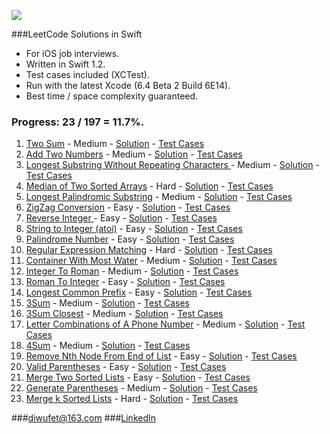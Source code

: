 ![](http://swiftlang.eu/swift.png)


###LeetCode Solutions in Swift
* For iOS job interviews.
* Written in Swift 1.2.
* Test cases included (XCTest).
* Run with the latest Xcode (6.4 Beta 2 Build 6E14).
* Best time / space complexity guaranteed.

### Progress: 23 / 197 = 11.7%.

1. [Two Sum](https://oj.leetcode.com/problems/two-sum/) - Medium - [Solution](https://github.com/diwu/LeetCode-Solutions-in-Swift/blob/master/Solutions/Solutions/Medium/Medium_001_Two_Sum.swift) - [Test Cases](https://github.com/diwu/LeetCode-Solutions-in-Swift/blob/master/Solutions/SolutionsTests/Medium/Medium_001_Two_Sum_Test.swift) 
2. [Add Two Numbers](https://oj.leetcode.com/problems/add-two-numbers/) - Medium - [Solution](https://github.com/diwu/LeetCode-Solutions-in-Swift/blob/master/Solutions/Solutions/Medium/Medium_002_Add_Two_Numbers.swift) - [Test Cases](https://github.com/diwu/LeetCode-Solutions-in-Swift/blob/master/Solutions/SolutionsTests/Medium/Medium_002_Add_Two_Numbers_Test.swift)
3. [Longest Substring Without Repeating Characters ](https://oj.leetcode.com/problems/longest-substring-without-repeating-characters/) - Medium - [Solution](https://github.com/diwu/LeetCode-Solutions-in-Swift/blob/master/Solutions/Solutions/Medium/Medium_003_Longest_Substring_Without_Repeating_Characters.swift) - [Test Cases](https://github.com/diwu/LeetCode-Solutions-in-Swift/blob/master/Solutions/SolutionsTests/Medium/Medium_003_Longest_Substring_Without_Repeating_Characters_Test.swift)
4. [Median of Two Sorted Arrays](https://oj.leetcode.com/problems/median-of-two-sorted-arrays/) - Hard - [Solution](https://github.com/diwu/LeetCode-Solutions-in-Swift/blob/master/Solutions/Solutions/Hard/Hard_004_Median_Of_Two_Sorted_Arrays.swift) - [Test Cases](https://github.com/diwu/LeetCode-Solutions-in-Swift/blob/master/Solutions/SolutionsTests/Hard/Hard_004_Median_Of_Two_Sorted_Arrays_Test.swift)
5. [Longest Palindromic Substring](https://oj.leetcode.com/problems/longest-palindromic-substring/) - Medium - [Solution](https://github.com/diwu/LeetCode-Solutions-in-Swift/blob/master/Solutions/Solutions/Medium/Medium_005_Longest_Palindromic_Substring.swift) - [Test Cases](https://github.com/diwu/LeetCode-Solutions-in-Swift/blob/master/Solutions/SolutionsTests/Medium/Medium_005_Longest_Palindromic_Substring_Test.swift)
6. [ZigZag Conversion](https://oj.leetcode.com/problems/zigzag-conversion/) - Easy - [Solution](https://github.com/diwu/LeetCode-Solutions-in-Swift/blob/master/Solutions/Solutions/Easy/Easy_006_ZigZag_Conversion.swift) - [Test Cases](https://github.com/diwu/LeetCode-Solutions-in-Swift/blob/master/Solutions/SolutionsTests/Easy/Easy_006_ZigZag_Conversion_Test.swift)
7. [Reverse Integer ](https://oj.leetcode.com/problems/reverse-integer/) - Easy - [Solution](https://github.com/diwu/LeetCode-Solutions-in-Swift/blob/master/Solutions/Solutions/Easy/Easy_007_Reverse_Integer.swift) - [Test Cases](https://github.com/diwu/LeetCode-Solutions-in-Swift/blob/master/Solutions/SolutionsTests/Easy/Easy_007_Reverse_Integer_Test.swift)
8. [String to Integer (atoi)](https://oj.leetcode.com/problems/string-to-integer-atoi/) - Easy - [Solution](https://github.com/diwu/LeetCode-Solutions-in-Swift/blob/master/Solutions/Solutions/Easy/Easy_008_String_to_Integer_atoi.swift) - [Test Cases](https://github.com/diwu/LeetCode-Solutions-in-Swift/blob/master/Solutions/SolutionsTests/Easy/Easy_008_String_to_Integer_atoi_Test.swift)
9. [Palindrome Number](https://oj.leetcode.com/problems/palindrome-number/) - Easy - [Solution](https://github.com/diwu/LeetCode-Solutions-in-Swift/blob/master/Solutions/Solutions/Easy/Easy_009_Palindrome_Number.swift) - [Test Cases](https://github.com/diwu/LeetCode-Solutions-in-Swift/blob/master/Solutions/SolutionsTests/Easy/Easy_009_Palindrome_Number_Test.swift)
10. [Regular Expression Matching](https://oj.leetcode.com/problems/regular-expression-matching/) - Hard - [Solution](https://github.com/diwu/LeetCode-Solutions-in-Swift/blob/master/Solutions/Solutions/Hard/Hard_010_Regular_Expression_Matching.swift) - [Test Cases](https://github.com/diwu/LeetCode-Solutions-in-Swift/blob/master/Solutions/SolutionsTests/Hard/Hard_010_Regular_Expression_Matching_Test.swift)
11. [Container With Most Water](https://leetcode.com/problems/container-with-most-water/) - Medium - [Solution](https://github.com/diwu/LeetCode-Solutions-in-Swift/blob/master/Solutions/Solutions/Medium/Medium_011_Container_With_Most_Water.swift) - [Test Cases](https://github.com/diwu/LeetCode-Solutions-in-Swift/blob/master/Solutions/SolutionsTests/Medium/Medium_011_Container_With_Most_Water_Test.swift)
12. [Integer To Roman](https://leetcode.com/problems/integer-to-roman/) - Medium - [Solution](https://github.com/diwu/LeetCode-Solutions-in-Swift/blob/master/Solutions/Solutions/Medium/Medium_012_Integer_To_Roman.swift) - [Test Cases](https://github.com/diwu/LeetCode-Solutions-in-Swift/blob/master/Solutions/SolutionsTests/Medium/Medium_012_Integer_To_Roman_Test.swift)
13. [Roman To Integer](https://leetcode.com/problems/roman-to-integer/) - Easy - [Solution](https://github.com/diwu/LeetCode-Solutions-in-Swift/blob/master/Solutions/Solutions/Easy/Easy_013_Roman_To_Integer.swift) - [Test Cases](https://github.com/diwu/LeetCode-Solutions-in-Swift/blob/master/Solutions/SolutionsTests/Easy/Easy_013_Roman_To_Integer_Test.swift)
14. [Longest Common Prefix](https://leetcode.com/problems/longest-common-prefix/) - Easy - [Solution](https://github.com/diwu/LeetCode-Solutions-in-Swift/blob/master/Solutions/Solutions/Easy/Easy_014_Longest_Common_Prefix.swift) - [Test Cases](https://github.com/diwu/LeetCode-Solutions-in-Swift/blob/master/Solutions/SolutionsTests/Easy/Easy_014_Longest_Common_Prefix_Test.swift)
15. [3Sum](https://leetcode.com/problems/3sum/) - Medium - [Solution](https://github.com/diwu/LeetCode-Solutions-in-Swift/blob/master/Solutions/Solutions/Medium/Medium_015_3Sum.swift) - [Test Cases](https://github.com/diwu/LeetCode-Solutions-in-Swift/blob/master/Solutions/SolutionsTests/Medium/Medium_015_3Sum_Test.swift)
16. [3Sum Closest](https://leetcode.com/problems/3sum-closest/) - Medium - [Solution](https://github.com/diwu/LeetCode-Solutions-in-Swift/blob/master/Solutions/Solutions/Medium/Medium_016_3Sum_Closest.swift) - [Test Cases](https://github.com/diwu/LeetCode-Solutions-in-Swift/blob/master/Solutions/SolutionsTests/Medium/Medium_016_3Sum_Closest_Test.swift)
17. [Letter Combinations of A Phone Number](https://leetcode.com/problems/letter-combinations-of-a-phone-number/) - Medium - [Solution](https://github.com/diwu/LeetCode-Solutions-in-Swift/blob/master/Solutions/Solutions/Medium/Medium_017_Letter_Combinations_Of_A_Phone_Number.swift) - [Test Cases](https://github.com/diwu/LeetCode-Solutions-in-Swift/blob/master/Solutions/SolutionsTests/Medium/Medium_017_Letter_Combinations_Of_A_Phone_Number_Test.swift)
18. [4Sum](https://leetcode.com/problems/4sum/) - Medium - [Solution](https://github.com/diwu/LeetCode-Solutions-in-Swift/blob/master/Solutions/Solutions/Medium/Medium_018_4Sum.swift) - [Test Cases](https://github.com/diwu/LeetCode-Solutions-in-Swift/blob/master/Solutions/SolutionsTests/Medium/Medium_018_4Sum_Test.swift)
19. [Remove Nth Node From End of List](https://leetcode.com/problems/remove-nth-node-from-end-of-list/) - Easy - [Solution](https://github.com/diwu/LeetCode-Solutions-in-Swift/blob/master/Solutions/Solutions/Easy/Easy_019_Remove_Nth_Node_From_End_Of_List.swift) - [Test Cases](https://github.com/diwu/LeetCode-Solutions-in-Swift/blob/master/Solutions/SolutionsTests/Easy/Easy_019_Remove_Nth_Node_From_End_Of_List_Test.swift)
20. [Valid Parentheses](https://leetcode.com/problems/valid-parentheses/) - Easy - [Solution](https://github.com/diwu/LeetCode-Solutions-in-Swift/blob/master/Solutions/Solutions/Easy/Easy_020_Valid_Parentheses.swift) - [Test Cases](https://github.com/diwu/LeetCode-Solutions-in-Swift/blob/master/Solutions/SolutionsTests/Easy/Easy_020_Valid_Parentheses_Test.swift)
21. [Merge Two Sorted Lists](https://leetcode.com/problems/merge-two-sorted-lists/) - Easy - [Solution](https://github.com/diwu/LeetCode-Solutions-in-Swift/blob/master/Solutions/Solutions/Easy/Easy_021_Merge_Two_Sorted_Lists.swift) - [Test Cases](https://github.com/diwu/LeetCode-Solutions-in-Swift/blob/master/Solutions/SolutionsTests/Easy/Easy_021_Merge_Two_Sorted_Lists_Test.swift)
22. [Generate Parentheses](https://leetcode.com/problems/generate-parentheses/) - Medium - [Solution](https://github.com/diwu/LeetCode-Solutions-in-Swift/blob/master/Solutions/Solutions/Medium/Medium_022_Generate_Parentheses.swift) - [Test Cases](https://github.com/diwu/LeetCode-Solutions-in-Swift/blob/master/Solutions/SolutionsTests/Medium/Medium_022_Generate_Parentheses_Test.swift)
23. [Merge k Sorted Lists](https://leetcode.com/problems/merge-k-sorted-lists/) - Hard - [Solution](https://github.com/diwu/LeetCode-Solutions-in-Swift/blob/master/Solutions/Solutions/Hard/Hard_023_Merge_K_Sorted_Lists.swift) - [Test Cases](https://github.com/diwu/LeetCode-Solutions-in-Swift/blob/master/Solutions/SolutionsTests/Hard/Hard_023_Merge_K_Sorted_Lists_Test.swift)

###<diwufet@163.com>
###[LinkedIn](https://www.linkedin.com/in/diwup)
